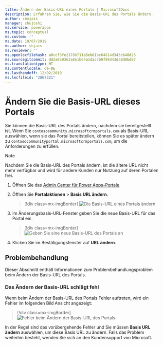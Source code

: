 ```yaml
---
title: Ändern der Basis-URL eines Portals | MicrosoftDocs
description: Erfahren Sie, wie Sie die Basis-URL des Portals ändern.
author: sbmjais
manager: shujoshi
ms.service: powerapps
ms.topic: conceptual
ms.custom: ''
ms.date: 10/07/2019
ms.author: shjais
ms.reviewer: ''
ms.openlocfilehash: a0ccf3fe2178b711a5eb61bc64814d343c648d25
ms.sourcegitcommit: dd2a8a0362a8e1b64a1dac7b9f98d43da8d0bd87
ms.translationtype: HT
ms.contentlocale: de-DE
ms.lasthandoff: 12/02/2019
ms.locfileid: "2867321"
---
```

# <a name="change-the-base-url-of-a-portal"></a>Ändern Sie die Basis-URL dieses Portals

Sie können die Basis-URL des Portals ändern, nachdem sie bereitgestellt ist. Wenn Sie `contosocommunity.microsoftcrmportals.com` als Basis-URL auswählen, wenn sie das Portal bereitstellen, können Sie es später ändern zu `contosocommunityportal.microsoftcrmportals.com`, um die Anforderungen zu erfüllen.

> [!NOTE]
> Nachdem Sie die Basis-URL des Portals ändern, ist die ältere URL nicht mehr verfügbar und wird für andere Kunden nur Nutzung auf deren Portalen frei.

1.  Öffnen Sie das [Admin Center für Power Apps-Portale](admin-overview.md).

2.  Öffnen Sie **Portalaktionen** > **Basis URL ändern**. 

    > [!div class=mx-imgBorder]
    > ![Die Basis-URL eines Portals ändern](../media/change-base-url-action.png "Die Basis-URL eines Portals ändern")

3.  Im Änderungsbasis-URL-Fenster geben Sie die neue Basis-URL für das Portal ein.

    > [!div class=mx-imgBorder]
    > ![Geben Sie eine neue Basis-URL des Portals an](../media/change-base-url.png "Geben Sie eine neue Basis-URL des Portals an")

4.  Klicken Sie im Bestätigungsfenster auf **URL ändern**.

## <a name="troubleshooting"></a>Problembehandlung

Dieser Abschnitt enthält Informationen zum Problembehandlungsproblem beim Ändern der Basis-URL des Portals.

### <a name="changing-the-base-url-fails"></a>Das Ändern der Basis-URL schlägt fehl

Wenn beim Ändern der Basis-URL des Portals Fehler auftreten, wird ein Fehler im folgenden Bild Ansicht angezeigt:

> [!div class=mx-imgBorder]
> ![Fehler beim Ändern der Basis-URL des Portals](../media/change-base-url-error.png "Fehler beim Ändern der Basis-URL des Portals")

In der Regel sind das vorübergehende Fehler und Sie müssen **Basis URL ändern** auswählen, um diese Basis URL zu ändern. Falls das Problem weiterhin besteht, wenden Sie sich an den Kundensupport von Microsoft.
